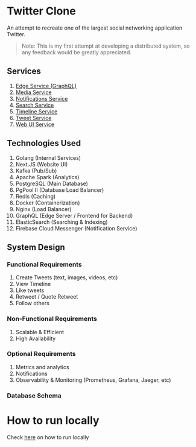 # Twitter Clone

An attempt to recreate one of the largest social networking application Twitter.

> Note: This is my first attempt at developing a distributed system, so any feedback would be greatly appreciated.

## Services

1. [Edge Service (GraphQL)](./edge/)
2. [Media Service](./media/)
3. [Notifications Service](./notifications/)
4. [Search Service](./search/)
5. [Timeline Service](./timeline/)
6. [Tweet Service](./tweet/)
7. [Web UI Service](./website/)

## Technologies Used

1. Golang (Internal Services)
2. Next.JS (Website UI)
3. Kafka (Pub/Sub)
4. Apache Spark (Analytics)
5. PostgreSQL (Main Database)
6. PgPool II (Database Load Balancer)
7. Redis (Caching)
8. Docker (Containerization)
9. Nginx (Load Balancer)
10. GraphQL (Edge Server / Frontend for Backend)
11. ElasticSearch (Searching & Indexing)
12. Firebase Cloud Messenger (Notification Service)

## System Design

### Functional Requirements
1. Create Tweets (text, images, videos, etc)
2. View Timeline
3. Like tweets
4. Retweet / Quote Retweet
5. Follow others

### Non-Functional Requirements
1. Scalable & Efficient
2. High Availability

### Optional Requirements
1. Metrics and analytics
2. Notifications
3. Observability & Monitoring (Prometheus, Grafana, Jaeger, etc)

### Database Schema

# How to run locally

Check [here](RUNNING_LOCALLY.md) on how to run locally